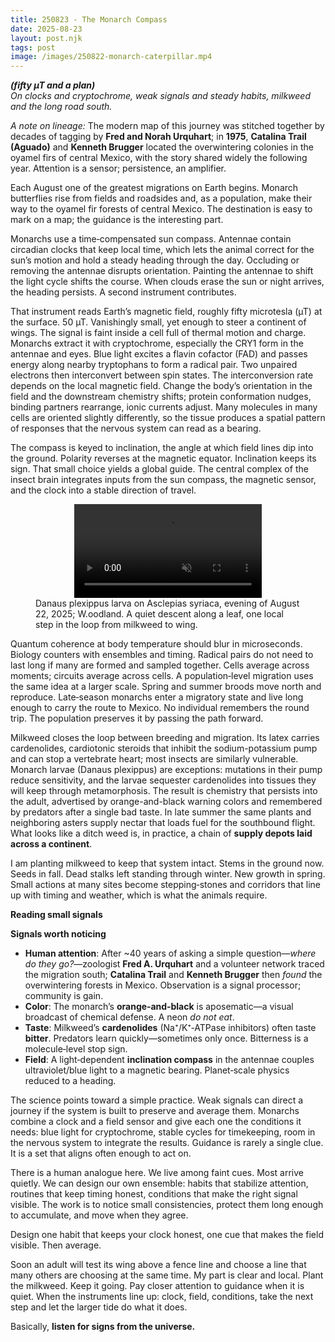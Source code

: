 ```yaml
---
title: 250823 - The Monarch Compass
date: 2025-08-23
layout: post.njk
tags: post
image: /images/250822-monarch-caterpillar.mp4
---
```


**_(fifty µT and a plan)_**  
*On clocks and cryptochrome, weak signals and steady habits, milkweed and the long road south.*

*A note on lineage:* The modern map of this journey was stitched together by decades of tagging by **Fred and Norah Urquhart**; in **1975**, **Catalina Trail (Aguado)** and **Kenneth Brugger** located the overwintering colonies in the oyamel firs of central Mexico, with the story shared widely the following year. Attention is a sensor; persistence, an amplifier.

Each August one of the greatest migrations on Earth begins. Monarch butterflies rise from fields and roadsides and, as a population, make their way to the oyamel fir forests of central Mexico. The destination is easy to mark on a map; the guidance is the interesting part.

Monarchs use a time‑compensated sun compass. Antennae contain circadian clocks that keep local time, which lets the animal correct for the sun’s motion and hold a steady heading through the day. Occluding or removing the antennae disrupts orientation. Painting the antennae to shift the light cycle shifts the course. When clouds erase the sun or night arrives, the heading persists. A second instrument contributes.

That instrument reads Earth’s magnetic field, roughly fifty microtesla (µT) at the surface. 50 µT. Vanishingly small, yet enough to steer a continent of wings. The signal is faint inside a cell full of thermal motion and charge. Monarchs extract it with cryptochrome, especially the CRY1 form in the antennae and eyes. Blue light excites a flavin cofactor (FAD) and passes energy along nearby tryptophans to form a radical pair. Two unpaired electrons then interconvert between spin states. The interconversion rate depends on the local magnetic field. Change the body’s orientation in the field and the downstream chemistry shifts; protein conformation nudges, binding partners rearrange, ionic currents adjust. Many molecules in many cells are oriented slightly differently, so the tissue produces a spatial pattern of responses that the nervous system can read as a bearing.

The compass is keyed to inclination, the angle at which field lines dip into the ground. Polarity reverses at the magnetic equator. Inclination keeps its sign. That small choice yields a global guide. The central complex of the insect brain integrates inputs from the sun compass, the magnetic sensor, and the clock into a stable direction of travel.

<figure class="media">
  <video src="/images/250822-monarch-caterpillar.mp4" autoplay muted loop playsinline style="max-width:100%; height:auto; display:block; margin:auto;"></video>
  <figcaption>
    Danaus plexippus larva on Asclepias syriaca, evening of August 22, 2025; W.oodland. A quiet descent along a leaf, one local step in the loop from milkweed to wing.
  </figcaption>
</figure>

Quantum coherence at body temperature should blur in microseconds. Biology counters with ensembles and timing. Radical pairs do not need to last long if many are formed and sampled together. Cells average across moments; circuits average across cells. A population‑level migration uses the same idea at a larger scale. Spring and summer broods move north and reproduce. Late‑season monarchs enter a migratory state and live long enough to carry the route to Mexico. No individual remembers the round trip. The population preserves it by passing the path forward.

Milkweed closes the loop between breeding and migration. Its latex carries cardenolides, cardiotonic steroids that inhibit the sodium-potassium pump and can stop a vertebrate heart; most insects are similarly vulnerable. Monarch larvae (Danaus plexippus) are exceptions: mutations in their pump reduce sensitivity, and the larvae sequester cardenolides into tissues they will keep through metamorphosis. The result is chemistry that persists into the adult, advertised by orange-and-black warning colors and remembered by predators after a single bad taste. In late summer the same plants and neighboring asters supply nectar that loads fuel for the southbound flight. What looks like a ditch weed is, in practice, a chain of **supply depots laid across a continent**.

I am planting milkweed to keep that system intact. Stems in the ground now. Seeds in fall. Dead stalks left standing through winter. New growth in spring. Small actions at many sites become stepping‑stones and corridors that line up with timing and weather, which is what the animals require.

**Reading small signals**

**Signals worth noticing**

- **Human attention**: After ~40 years of asking a simple question—*where do they go?*—zoologist **Fred A. Urquhart** and a volunteer network
  traced the migration south; **Catalina Trail** and **Kenneth Brugger** then *found* the overwintering forests in Mexico. Observation is a signal processor; community is gain.
- **Color**: The monarch’s **orange‑and‑black** is aposematic—a visual broadcast of chemical defense. A neon *do not eat*.
- **Taste**: Milkweed’s **cardenolides** (Na⁺/K⁺‑ATPase inhibitors) often taste **bitter**. Predators learn quickly—sometimes only once. Bitterness is a molecule‑level stop sign.
- **Field**: A light‑dependent **inclination compass** in the antennae couples ultraviolet/blue light to a magnetic bearing. Planet‑scale physics reduced to a heading.

The science points toward a simple practice. Weak signals can direct a journey if the system is built to preserve and average them. Monarchs combine a clock and a field sensor and give each one the conditions it needs: blue light for cryptochrome, stable cycles for timekeeping, room in the nervous system to integrate the results. Guidance is rarely a single clue. It is a set that aligns often enough to act on.

There is a human analogue here. We live among faint cues. Most arrive quietly. We can design our own ensemble: habits that stabilize attention, routines that keep timing honest, conditions that make the right signal visible. The work is to notice small consistencies, protect them long enough to accumulate, and move when they agree. 

Design one habit that keeps your clock honest, one cue that makes the field visible. Then average.

Soon an adult will test its wing above a fence line and choose a line that many others are choosing at the same time. My part is clear and local. Plant the milkweed. Keep it going. Pay closer attention to guidance when it is quiet. When the instruments line up: clock, field, conditions, take the next step and let the larger tide do what it does.

Basically, **listen for signs from the universe.** 

